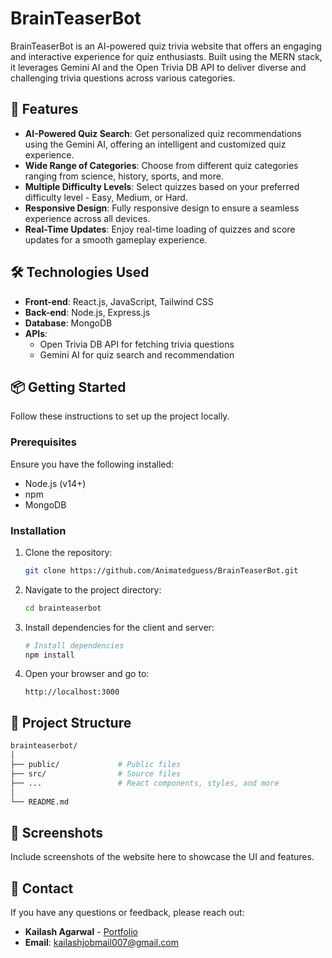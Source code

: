 # BrainTeaserBot

BrainTeaserBot is an AI-powered quiz trivia website that offers an engaging and interactive experience for quiz enthusiasts. Built using the MERN stack, it leverages Gemini AI and the Open Trivia DB API to deliver diverse and challenging trivia questions across various categories. 

## 🚀 Features

- **AI-Powered Quiz Search**: Get personalized quiz recommendations using the Gemini AI, offering an intelligent and customized quiz experience.
- **Wide Range of Categories**: Choose from different quiz categories ranging from science, history, sports, and more.
- **Multiple Difficulty Levels**: Select quizzes based on your preferred difficulty level - Easy, Medium, or Hard.
- **Responsive Design**: Fully responsive design to ensure a seamless experience across all devices.
- **Real-Time Updates**: Enjoy real-time loading of quizzes and score updates for a smooth gameplay experience.

## 🛠️ Technologies Used

- **Front-end**: React.js, JavaScript, Tailwind CSS
- **Back-end**: Node.js, Express.js
- **Database**: MongoDB
- **APIs**: 
  - Open Trivia DB API for fetching trivia questions
  - Gemini AI for quiz search and recommendation

## 📦 Getting Started

Follow these instructions to set up the project locally.

### Prerequisites

Ensure you have the following installed:

- Node.js (v14+)
- npm
- MongoDB

### Installation

1. Clone the repository:

   ```bash
   git clone https://github.com/Animatedguess/BrainTeaserBot.git
   ```

2. Navigate to the project directory:

   ```bash
   cd brainteaserbot
   ```

3. Install dependencies for the client and server:

   ```bash
   # Install dependencies
   npm install

4. Open your browser and go to:

   ```
   http://localhost:3000
   ```

## 📂 Project Structure

```bash
brainteaserbot/
│
├── public/             # Public files
├── src/                # Source files   
├── ...                 # React components, styles, and more  
│
└── README.md
```

## 🎨 Screenshots

Include screenshots of the website here to showcase the UI and features.


## 📧 Contact

If you have any questions or feedback, please reach out:

- **Kailash Agarwal** - [Portfolio](https://kailash-agarwal-portfolio.netlify.app/)
- **Email**: kailashjobmail007@gmail.com
